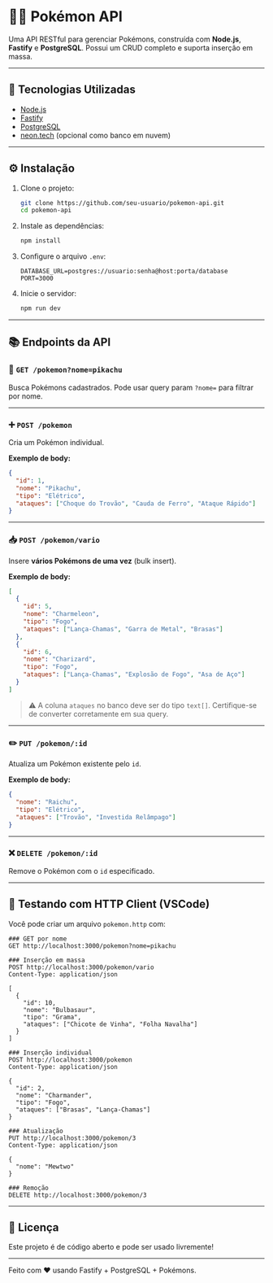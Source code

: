 # 🐱‍🏍 Pokémon API

Uma API RESTful para gerenciar Pokémons, construída com **Node.js**, **Fastify** e **PostgreSQL**. Possui um CRUD completo e suporta inserção em massa.

---

## 🚀 Tecnologias Utilizadas

- [Node.js](https://nodejs.org/)
- [Fastify](https://www.fastify.io/)
- [PostgreSQL](https://www.postgresql.org/)
- [neon.tech](https://neon.tech/) (opcional como banco em nuvem)

---

## ⚙️ Instalação

1. Clone o projeto:

   ```bash
   git clone https://github.com/seu-usuario/pokemon-api.git
   cd pokemon-api
   ```

2. Instale as dependências:

   ```bash
   npm install
   ```

3. Configure o arquivo `.env`:

   ```env
   DATABASE_URL=postgres://usuario:senha@host:porta/database
   PORT=3000
   ```

4. Inicie o servidor:

   ```bash
   npm run dev
   ```

---

## 📚 Endpoints da API

### 🔎 `GET /pokemon?nome=pikachu`

Busca Pokémons cadastrados. Pode usar query param `?nome=` para filtrar por nome.

---

### ➕ `POST /pokemon`

Cria um Pokémon individual.

**Exemplo de body:**

```json
{
  "id": 1,
  "nome": "Pikachu",
  "tipo": "Elétrico",
  "ataques": ["Choque do Trovão", "Cauda de Ferro", "Ataque Rápido"]
}
```

---

### 📥 `POST /pokemon/vario`

Insere **vários Pokémons de uma vez** (bulk insert).

**Exemplo de body:**

```json
[
  {
    "id": 5,
    "nome": "Charmeleon",
    "tipo": "Fogo",
    "ataques": ["Lança-Chamas", "Garra de Metal", "Brasas"]
  },
  {
    "id": 6,
    "nome": "Charizard",
    "tipo": "Fogo",
    "ataques": ["Lança-Chamas", "Explosão de Fogo", "Asa de Aço"]
  }
]
```

> ⚠️ A coluna `ataques` no banco deve ser do tipo `text[]`. Certifique-se de converter corretamente em sua query.

---

### ✏️ `PUT /pokemon/:id`

Atualiza um Pokémon existente pelo `id`.

**Exemplo de body:**

```json
{
  "nome": "Raichu",
  "tipo": "Elétrico",
  "ataques": ["Trovão", "Investida Relâmpago"]
}
```

---

### ❌ `DELETE /pokemon/:id`

Remove o Pokémon com o `id` especificado.

---

## 🧪 Testando com HTTP Client (VSCode)

Você pode criar um arquivo `pokemon.http` com:

```http
### GET por nome
GET http://localhost:3000/pokemon?nome=pikachu

### Inserção em massa
POST http://localhost:3000/pokemon/vario
Content-Type: application/json

[
  {
    "id": 10,
    "nome": "Bulbasaur",
    "tipo": "Grama",
    "ataques": ["Chicote de Vinha", "Folha Navalha"]
  }
]

### Inserção individual
POST http://localhost:3000/pokemon
Content-Type: application/json

{
  "id": 2,
  "nome": "Charmander",
  "tipo": "Fogo",
  "ataques": ["Brasas", "Lança-Chamas"]
}

### Atualização
PUT http://localhost:3000/pokemon/3
Content-Type: application/json

{
  "nome": "Mewtwo"
}

### Remoção
DELETE http://localhost:3000/pokemon/3
```

---

## 📄 Licença

Este projeto é de código aberto e pode ser usado livremente!

---

Feito com ❤️ usando Fastify + PostgreSQL + Pokémons.